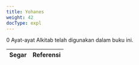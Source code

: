 ```yaml
---
title: Yohanes
weight: 42
docType: expl
---
```


0 Ayat-ayat Alkitab telah digunakan dalam buku ini.

| Segar | Referensi |
|-------|-----------|
